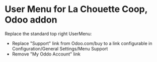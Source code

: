 User Menu for La Chouette Coop, Odoo addon
==========================================

Replace the standard top right UserMenu:  

 * Replace "Support" link from Odoo.com/buy to a link configurable in
        Configuration/General Settings/Menu Support
 * Remove "My Oddo Account" link

